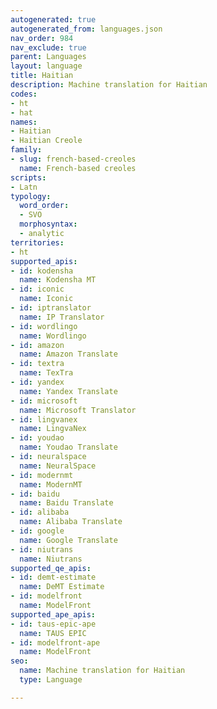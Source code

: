 ```yaml
---
autogenerated: true
autogenerated_from: languages.json
nav_order: 984
nav_exclude: true
parent: Languages
layout: language
title: Haitian
description: Machine translation for Haitian
codes:
- ht
- hat
names:
- Haitian
- Haitian Creole
family:
- slug: french-based-creoles
  name: French-based creoles
scripts:
- Latn
typology:
  word_order:
  - SVO
  morphosyntax:
  - analytic
territories:
- ht
supported_apis:
- id: kodensha
  name: Kodensha MT
- id: iconic
  name: Iconic
- id: iptranslator
  name: IP Translator
- id: wordlingo
  name: Wordlingo
- id: amazon
  name: Amazon Translate
- id: textra
  name: TexTra
- id: yandex
  name: Yandex Translate
- id: microsoft
  name: Microsoft Translator
- id: lingvanex
  name: LingvaNex
- id: youdao
  name: Youdao Translate
- id: neuralspace
  name: NeuralSpace
- id: modernmt
  name: ModernMT
- id: baidu
  name: Baidu Translate
- id: alibaba
  name: Alibaba Translate
- id: google
  name: Google Translate
- id: niutrans
  name: Niutrans
supported_qe_apis:
- id: demt-estimate
  name: DeMT Estimate
- id: modelfront
  name: ModelFront
supported_ape_apis:
- id: taus-epic-ape
  name: TAUS EPIC
- id: modelfront-ape
  name: ModelFront
seo:
  name: Machine translation for Haitian
  type: Language

---
```


